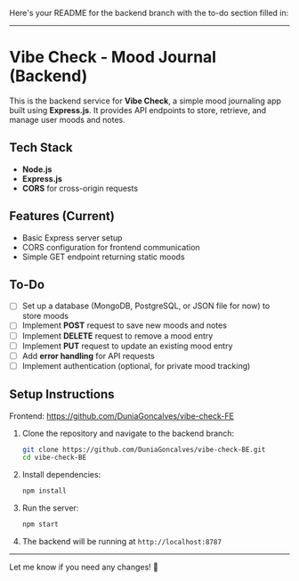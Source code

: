 Here's your README for the backend branch with the to-do section filled in:  

---

# Vibe Check - Mood Journal (Backend)

This is the backend service for **Vibe Check**, a simple mood journaling app built using **Express.js**. It provides API endpoints to store, retrieve, and manage user moods and notes.

## Tech Stack
- **Node.js**
- **Express.js**
- **CORS** for cross-origin requests

## Features (Current)
- Basic Express server setup
- CORS configuration for frontend communication
- Simple GET endpoint returning static moods

## To-Do
- [ ] Set up a database (MongoDB, PostgreSQL, or JSON file for now) to store moods  
- [ ] Implement **POST** request to save new moods and notes  
- [ ] Implement **DELETE** request to remove a mood entry  
- [ ] Implement **PUT** request to update an existing mood entry  
- [ ] Add **error handling** for API requests  
- [ ] Implement authentication (optional, for private mood tracking)  

## Setup Instructions
Frontend: https://github.com/DuniaGoncalves/vibe-check-FE
1. Clone the repository and navigate to the backend branch:
   ```bash
   git clone https://github.com/DuniaGoncalves/vibe-check-BE.git
   cd vibe-check-BE
   ```

2. Install dependencies:
   ```bash
   npm install
   ```

3. Run the server:
   ```bash
   npm start
   ```

4. The backend will be running at `http://localhost:8787`

---

Let me know if you need any changes! 🚀
